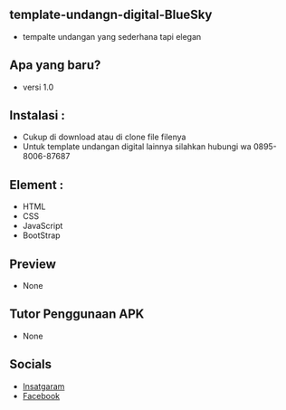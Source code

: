## template-undangn-digital-BlueSky
- tempalte undangan yang sederhana tapi elegan

## Apa yang baru?
- versi 1.0

## Instalasi :
- Cukup di download atau di clone file filenya
- Untuk template undangan digital lainnya silahkan hubungi wa 0895-8006-87687

## Element :
- HTML
- CSS
- JavaScript
- BootStrap

## Preview
- None

## Tutor Penggunaan APK
- None

## Socials
- [Insatgaram](https://www.instagram.com/kasirun.sitorus/)
- [Facebook](https://www.facebook.com/kasirun.sitorus)

